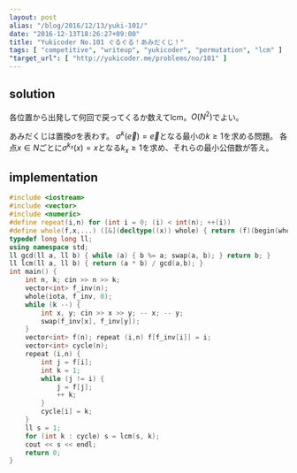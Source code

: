 ```yaml
---
layout: post
alias: "/blog/2016/12/13/yuki-101/"
date: "2016-12-13T18:26:27+09:00"
title: "Yukicoder No.101 ぐるぐる！あみだくじ！"
tags: [ "competitive", "writeup", "yukicoder", "permutation", "lcm" ]
"target_url": [ "http://yukicoder.me/problems/no/101" ]
---
```


## solution

各位置から出発して何回で戻ってくるか数えてlcm。$O(N^2)$でよい。

あみだくじは置換$\sigma$を表わす。
$\sigma^k(\vec{e}) = \vec{e}$となる最小の$k \ge 1$を求める問題。
各点$x \in N$ごとに$\sigma^{k_x}(x) = x$となる$k_x \ge 1$を求め、それらの最小公倍数が答え。

## implementation

``` c++
#include <iostream>
#include <vector>
#include <numeric>
#define repeat(i,n) for (int i = 0; (i) < int(n); ++(i))
#define whole(f,x,...) ([&](decltype((x)) whole) { return (f)(begin(whole), end(whole), ## __VA_ARGS__); })(x)
typedef long long ll;
using namespace std;
ll gcd(ll a, ll b) { while (a) { b %= a; swap(a, b); } return b; }
ll lcm(ll a, ll b) { return (a * b) / gcd(a,b); }
int main() {
    int n, k; cin >> n >> k;
    vector<int> f_inv(n);
    whole(iota, f_inv, 0);
    while (k --) {
        int x, y; cin >> x >> y; -- x; -- y;
        swap(f_inv[x], f_inv[y]);
    }
    vector<int> f(n); repeat (i,n) f[f_inv[i]] = i;
    vector<int> cycle(n);
    repeat (i,n) {
        int j = f[i];
        int k = 1;
        while (j != i) {
            j = f[j];
            ++ k;
        }
        cycle[i] = k;
    }
    ll s = 1;
    for (int k : cycle) s = lcm(s, k);
    cout << s << endl;
    return 0;
}
```
